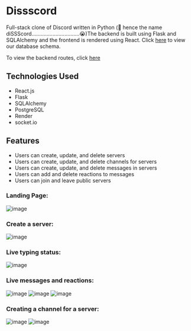 # Dissscord

Full-stack clone of Discord written in Python (🐍 hence the name diSSScord................................😭)The backend is built using Flask and SQLAlchemy and the frontend is rendered using React. Click [here](https://github.com/aznguymp4/Dissscord/wiki) to view our database schema. 


To view the backend routes, click [here](https://dissscord.onrender.com/api/docs)

## Technologies Used
- React.js
- Flask
- SQLAlchemy
- PostgreSQL
- Render
- socket.io

## Features
 - Users can create, update, and delete servers
 - Users can create, update, and delete channels for servers
 - Users can create, update, and delete messages in servers	
 - Users can add and delete reactions to messages
 - Users can join and leave public servers

### Landing Page:
![image](https://github.com/aznguymp4/Dissscord/assets/143149304/a418308a-aaf2-4126-a985-55f0c22efded)
### Create a server:
![image](https://github.com/aznguymp4/Dissscord/assets/143149304/19ea6bfe-cc0d-4160-a70f-429258063725)
### Live typing status: 
![image](https://github.com/aznguymp4/Dissscord/assets/143149304/4cd1bf7c-3bef-408e-8ad4-0845e860b6db)
### Live messages and reactions:
![image](https://github.com/aznguymp4/Dissscord/assets/143149304/782d139e-6975-41ca-bc40-8c09caf4dd28)
![image](https://github.com/aznguymp4/Dissscord/assets/143149304/510a5849-da09-49a5-8c5e-6c34a705cbc2)
![image](https://github.com/aznguymp4/Dissscord/assets/143149304/53877b76-97d2-4890-883e-70edc0f04ba9)

### Creating a channel for a server:
![image](https://github.com/aznguymp4/Dissscord/assets/143149304/fcf1fc6e-a4a5-426f-8508-a15c188da55e)
![image](https://github.com/aznguymp4/Dissscord/assets/143149304/cf7c1d74-3146-4a8d-80f8-0d75ab6676ad)

